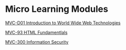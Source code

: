 # Micro Learning Modules

[MVC-D01 Introduction to World Wide Web Technologies](Introduction_to_www_technologies/Readme.md)

[MVC-93 HTML Fundamentlals](HTML_Fundamentals/Readme.md)

[MVC-300 Information Security](Information_Security/Readme.md)
